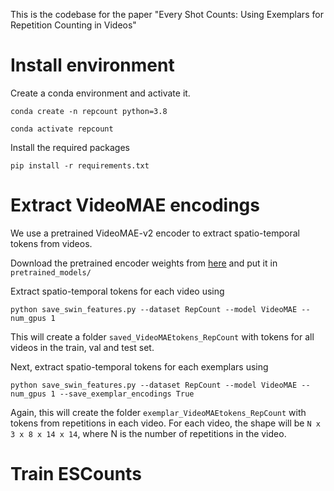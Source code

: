 This is the codebase for the paper "Every Shot Counts: Using Exemplars for Repetition Counting in Videos"

# Install environment

Create a conda environment and activate it.

`conda create -n repcount python=3.8`

`conda activate repcount`

Install the required packages

`pip install -r requirements.txt`



# Extract VideoMAE encodings

We use a pretrained VideoMAE-v2 encoder to extract spatio-temporal tokens from videos.

Download the pretrained encoder weights from [here](https://dl.fbaipublicfiles.com/pyslowfast/masked_models/VIT_B_16x4_MAE_PT.pyth) and put it in `pretrained_models/`

Extract spatio-temporal tokens for each video using

```python save_swin_features.py --dataset RepCount --model VideoMAE --num_gpus 1```

This will create a folder `saved_VideoMAEtokens_RepCount` with tokens for all videos in the train, val and test set.

Next, extract spatio-temporal tokens for each exemplars using 

```python save_swin_features.py --dataset RepCount --model VideoMAE --num_gpus 1 --save_exemplar_encodings True```

Again, this will create the folder `exemplar_VideoMAEtokens_RepCount` with tokens from repetitions in each video. For each video, the shape will be `N x 3 x 8 x 14 x 14`, where N is the number of repetitions in the video.

# Train ESCounts